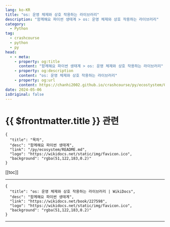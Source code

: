```yaml
---
lang: ko-KR
title: "os: 운영 체제와 상호 작용하는 라이브러리"
description: "함께해요 파이썬 생태계 > os: 운영 체제와 상호 작용하는 라이브러리"
category:
  - Python
tag: 
  - crashcourse
  - python
  - py
head:
  - - meta:
    - property: og:title
      content: "함께해요 파이썬 생태계 > os: 운영 체제와 상호 작용하는 라이브러리"
    - property: og:description
      content: "os: 운영 체제와 상호 작용하는 라이브러리"
    - property: og:url
      content: https://chanhi2002.github.io/crashcourse/py/ecostystem/02/os.html
date: 2024-05-06
isOriginal: false
---
```


# {{ $frontmatter.title }} 관련

```component VPCard
{
  "title": "목차",
  "desc": "함께해요 파이썬 생태계",
  "link": "/py/ecosystem/README.md",
  "logo": "https://wikidocs.net/static/img/favicon.ico",
  "background": "rgba(51,122,183,0.2)"
}
```

[[toc]]

---

```component VPCard
{
  "title": "os: 운영 체제와 상호 작용하는 라이브러리 | WikiDocs",
  "desc": "함께해요 파이썬 생태계",
  "link": "https://wikidocs.net/book/227598",
  "logo": "https://wikidocs.net/static/img/favicon.ico",
  "background": "rgba(51,122,183,0.2)"
}
```

<!-- TODO: 작성 -->

---

<TagLinks />
